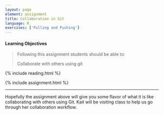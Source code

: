 ```yaml
---
layout: page
element: assignment
title: Collaboration in Git                
language: R
exercises: ['Pulling and Pushing']
---
```


#### Learning Objectives

> Following this assignment students should be able to:
>
> Collaborate with others using git

{% include reading.html %}

{% include assignment.html %}

<!-- End of Assignments Template - Be sure to keep the include statements -->

****

Hopefully the assignment above will give you some flavor of what it is like collaborating with others using Git. Kait will be visiting class to help us go through her collaboration workflow.
